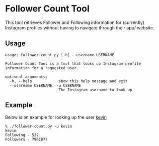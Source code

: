# Follower Count Tool
This tool retrieves Follower and Following information for (currently) Instagram profiles without having to navigate through their app/ website.

## Usage
```
usage: follower-count.py [-h] --username USERNAME

Follower Count Tool is a tool that looks up Instagram profile information for a requested user.

optional arguments:
  -h, --help            show this help message and exit
  --username USERNAME, -u USERNAME
                        The Instagram username to look up
```

## Example
Below is an example for looking up the user [kevin](https://www.instagram.com/kevin/)
```
% ./follower-count.py -u kevin 
kevin
Following - 532
Followers - 7901877
```